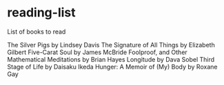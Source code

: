 # reading-list
List of books to read

The Silver Pigs by Lindsey Davis
The Signature of All Things by Elizabeth Gilbert
Five-Carat Soul by James McBride
Foolproof, and Other Mathematical Meditations by Brian Hayes
Longitude by Dava Sobel
Third Stage of Life by Daisaku Ikeda
Hunger: A Memoir of (My) Body by Roxane Gay
